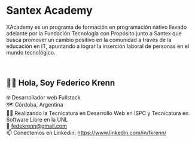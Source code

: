 # Santex Academy


XAcademy es un programa de formación en programación nativo llevado adelante por la Fundación Tecnología con Propósito junto a Santex que busca promover un cambio positivo en la comunidad a través de la educación en IT, apuntando a lograr la inserción laboral de personas en el mundo tecnológico. 

<br>

## 🙋‍♂️ Hola, Soy Federico Krenn

:nerd_face: Desarrollador web Fullstack
<br>
🗺️ Córdoba, Argentina
<br>
👨‍🎓 Realizando la Tecnicatura en Desarrollo Web en ISPC y Tecnicatura en Software Libre en la UNL
<br>
📧 fedekrenn@gmail.com
<br>
📫 Conectemos en Linkedin: https://www.linkedin.com/in/fkrenn/
